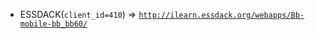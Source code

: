  - ESSDACK(`client_id=410`) => [`http://ilearn.essdack.org/webapps/Bb-mobile-bb_bb60/`](http://ilearn.essdack.org/webapps/Bb-mobile-bb_bb60/)
